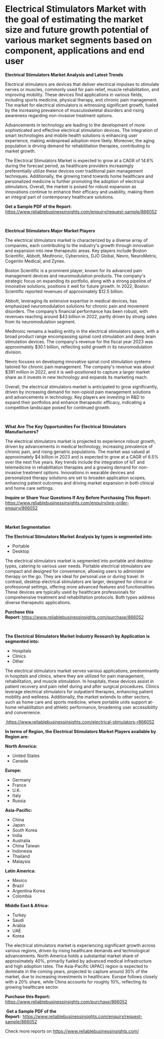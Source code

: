 <p><h1>Electrical Stimulators Market with the goal of estimating the market size and future growth potential of various market segments based on component, applications and end user</h1></p><p><strong>Electrical Stimulators Market Analysis and Latest Trends</strong></p>
<p><p>Electrical stimulators are devices that deliver electrical impulses to stimulate nerves or muscles, commonly used for pain relief, muscle rehabilitation, and improving mobility. These devices find applications in various fields, including sports medicine, physical therapy, and chronic pain management. The market for electrical stimulators is witnessing significant growth, fueled by the increasing prevalence of musculoskeletal disorders and rising awareness regarding non-invasive treatment options. </p><p>Advancements in technology are leading to the development of more sophisticated and effective electrical stimulation devices. The integration of smart technologies and mobile health solutions is enhancing user experience, making widespread adoption more likely. Moreover, the aging population is driving demand for rehabilitation therapies, contributing to market growth. </p><p>The Electrical Stimulators Market is expected to grow at a CAGR of 14.6% during the forecast period, as healthcare providers increasingly preferentially utilize these devices over traditional pain management techniques. Additionally, the growing trend towards home healthcare and personalized medicine is further promoting the adoption of electrical stimulators. Overall, the market is poised for robust expansion as innovations continue to enhance their efficacy and usability, making them an integral part of contemporary healthcare solutions.</p></p>
<p><strong>Get a Sample PDF of the Report:&nbsp;</strong> <a href="https://www.reliablebusinessinsights.com/enquiry/request-sample/866052?utm_campaign=2215&utm_medium=2&utm_source=Github&utm_content=ia&utm_term=04032025&utm_id=electrical-stimulators">https://www.reliablebusinessinsights.com/enquiry/request-sample/866052</a></p>
<p>&nbsp;</p>
<p><strong>Electrical Stimulators Major Market Players</strong></p>
<p><p>The electrical stimulators market is characterized by a diverse array of companies, each contributing to the industry's growth through innovation and expansion into new therapeutic areas. Key players include Boston Scientific, Abbott, Medtronic, Cyberonics, DJO Global, Nevro, NeuroMetrix, Cogentix Medical, and Zynex. </p><p>Boston Scientific is a prominent player, known for its advanced pain management devices and neuromodulation products. The company's strategic focus on expanding its portfolio, along with a strong pipeline of innovative solutions, positions it well for future growth. In 2022, Boston Scientific reported revenues of approximately $12.5 billion.</p><p>Abbott, leveraging its extensive expertise in medical devices, has emphasized neuromodulation solutions for chronic pain and movement disorders. The company’s financial performance has been robust, with revenues reaching around $43 billion in 2022, partly driven by strong sales from its neuromodulation segment.</p><p>Medtronic remains a leading entity in the electrical stimulators space, with a broad product range encompassing spinal cord stimulation and deep brain stimulation devices. The company's revenue for the fiscal year 2023 was approximately $30.1 billion, reflecting solid growth in its neuromodulation division.</p><p>Nevro focuses on developing innovative spinal cord stimulation systems tailored for chronic pain management. The company's revenue was about $391 million in 2022, and it is well-positioned to capture a larger market share as it invests in new technology and expands its marketing reach.</p><p>Overall, the electrical stimulators market is anticipated to grow significantly, driven by increasing demand for non-opioid pain management solutions and advancements in technology. Key players are investing in R&D to expand their portfolios and enhance therapeutic efficacy, indicating a competitive landscape poised for continued growth.</p></p>
<p>&nbsp;</p>
<p><strong>What Are The Key Opportunities For Electrical Stimulators Manufacturers?</strong></p>
<p><p>The electrical stimulators market is projected to experience robust growth, driven by advancements in medical technology, increasing prevalence of chronic pain, and rising geriatric populations. The market was valued at approximately $4 billion in 2023 and is expected to grow at a CAGR of 6.5% over the next five years. Key trends include the integration of IoT and telemedicine in rehabilitation therapies and a growing demand for non-invasive treatment options. Innovations in wearable devices and personalized therapy solutions are set to broaden application scopes, enhancing patient outcomes and driving market expansion in both clinical and home care settings.</p></p>
<p><strong>Inquire or Share Your Questions If Any Before Purchasing This Report:</strong> <a href="https://www.reliablebusinessinsights.com/enquiry/pre-order-enquiry/866052?utm_campaign=2215&utm_medium=2&utm_source=Github&utm_content=ia&utm_term=04032025&utm_id=electrical-stimulators">https://www.reliablebusinessinsights.com/enquiry/pre-order-enquiry/866052</a></p>
<p>&nbsp;</p>
<p><strong>Market Segmentation</strong></p>
<p><strong>The Electrical Stimulators Market Analysis by types is segmented into:</strong></p>
<p><ul><li>Portable</li><li>Desktop</li></ul></p>
<p><p>The electrical stimulators market is segmented into portable and desktop types, catering to various user needs. Portable electrical stimulators are compact and designed for convenience, allowing users to administer therapy on the go. They are ideal for personal use or during travel. In contrast, desktop electrical stimulators are larger, designed for clinical or professional settings, offering more advanced features and functionalities. These devices are typically used by healthcare professionals for comprehensive treatment and rehabilitation protocols. Both types address diverse therapeutic applications.</p></p>
<p><strong>Purchase this Report:&nbsp;</strong><a href="https://www.reliablebusinessinsights.com/purchase/866052?utm_campaign=2215&utm_medium=2&utm_source=Github&utm_content=ia&utm_term=04032025&utm_id=electrical-stimulators">https://www.reliablebusinessinsights.com/purchase/866052</a></p>
<p>&nbsp;</p>
<p><strong>The Electrical Stimulators Market Industry Research by Application is segmented into:</strong></p>
<p><ul><li>Hospitals</li><li>Clinics</li><li>Other</li></ul></p>
<p><p>The electrical stimulators market serves various applications, predominantly in hospitals and clinics, where they are utilized for pain management, rehabilitation, and muscle stimulation. In hospitals, these devices assist in patient recovery and pain relief during and after surgical procedures. Clinics leverage electrical stimulators for outpatient therapies, enhancing patient mobility and wellness. Additionally, the market extends to other sectors, such as home care and sports medicine, where portable units support at-home rehabilitation and athletic performance, broadening user accessibility and convenience.</p></p>
<p><a href="https://www.reliablebusinessinsights.com/electrical-stimulators-r866052?utm_campaign=2215&utm_medium=2&utm_source=Github&utm_content=ia&utm_term=04032025&utm_id=electrical-stimulators">&nbsp;https://www.reliablebusinessinsights.com/electrical-stimulators-r866052</a></p>
<p><strong>In terms of Region, the Electrical Stimulators Market Players available by Region are:</strong></p>
<p>
    <p> <strong> North America: </strong>
        <ul>
            <li>United States</li>
            <li>Canada</li>
        </ul>
        </p> 
    <p> <strong> Europe: </strong>
        <ul>
            <li>Germany</li>
            <li>France</li>
            <li>U.K.</li>
            <li>Italy</li>
            <li>Russia</li>
        </ul>
        </p> 
    <p> <strong> Asia-Pacific: </strong>
        <ul>
            <li>China</li>
            <li>Japan</li>
            <li>South Korea</li>
            <li>India</li>
            <li>Australia</li>
            <li>China Taiwan</li>
            <li>Indonesia</li>
            <li>Thailand</li>
            <li>Malaysia</li>
        </ul>
        </p> 
    <p> <strong> Latin America: </strong>
        <ul>
            <li>Mexico</li>
            <li>Brazil</li>
            <li>Argentina Korea</li>
            <li>Colombia</li>
        </ul>
        </p> 
    <p> <strong> Middle East & Africa: </strong>
        <ul>
            <li>Turkey</li>
            <li>Saudi</li>
            <li>Arabia</li>
            <li>UAE</li>
            <li>Korea</li>
        </ul>
    </p>
    </p>
<p><p>The electrical stimulators market is experiencing significant growth across various regions, driven by rising healthcare demands and technological advancements. North America holds a substantial market share of approximately 40%, primarily fueled by advanced medical infrastructure and high adoption rates. The Asia-Pacific (APAC) region is expected to dominate in the coming years, projected to capture around 30% of the market, due to increasing investments in healthcare. Europe follows closely with a 20% share, while China accounts for roughly 10%, reflecting its growing healthcare sector.</p></p>
<p><strong>Purchase this Report: </strong><a href="https://www.reliablebusinessinsights.com/purchase/866052?utm_campaign=2215&utm_medium=2&utm_source=Github&utm_content=ia&utm_term=04032025&utm_id=electrical-stimulators">https://www.reliablebusinessinsights.com/purchase/866052</a></p>
<p>&nbsp;<strong>Get a Sample PDF of the Report:&nbsp;&nbsp;</strong><a href="https://www.reliablebusinessinsights.com/enquiry/request-sample/866052?utm_campaign=2215&utm_medium=2&utm_source=Github&utm_content=ia&utm_term=04032025&utm_id=electrical-stimulators">https://www.reliablebusinessinsights.com/enquiry/request-sample/866052</a></p>
<p><strong></strong></p>
<p>Check more reports on <a href="https://www.reliablebusinessinsights.com/?utm_campaign=2215&utm_medium=2&utm_source=Github&utm_content=ia&utm_term=04032025&utm_id=electrical-stimulators">https://www.reliablebusinessinsights.com/</a></p>